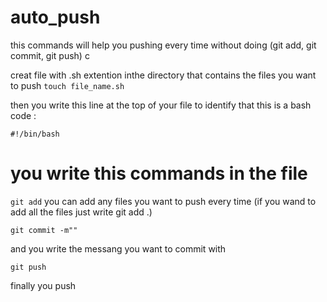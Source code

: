 # auto_push
this commands will help you pushing every time without doing (git add, git commit, git push)
c

creat file with .sh extention inthe directory that contains the files you want to push
``
touch file_name.sh
``

then you write this line at the top of your file to identify that this is a bash code :

``
#!/bin/bash
``
# you write this commands in the file
``
git add
``
you can add any files you want to push every time (if you wand to add all the files just write git add .)

``
git commit -m""
``

and you write the messang you want to commit with

``
git push
``

finally you push
